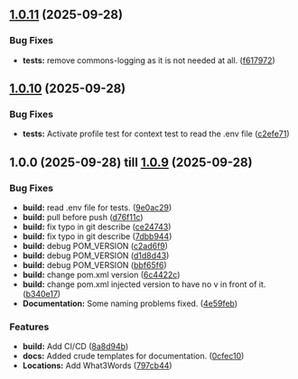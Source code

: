 ## [1.0.11](https://github.com/Paladins-Inn/rollenspiel-cons/compare/v1.0.10...v1.0.11) (2025-09-28)


### Bug Fixes

* **tests:** remove commons-logging as it is not needed at all. ([f617972](https://github.com/Paladins-Inn/rollenspiel-cons/commit/f61797247e01d26a855761c8f303d23ec4715a55))

## [1.0.10](https://github.com/Paladins-Inn/rollenspiel-cons/compare/v1.0.9...v1.0.10) (2025-09-28)


### Bug Fixes

* **tests:** Activate profile test for context test to read the .env file ([c2efe71](https://github.com/Paladins-Inn/rollenspiel-cons/commit/c2efe718b3d99b127e1c8f2498526af71e17d2f8))

## 1.0.0 (2025-09-28) till [1.0.9](https://github.com/Paladins-Inn/rollenspiel-cons/compare/v1.0.8...v1.0.9) (2025-09-28)

### Bug Fixes

* **build:** read .env file for tests. ([9e0ac29](https://github.com/Paladins-Inn/rollenspiel-cons/commit/9e0ac29ca323a04f126950bbde6d3b8baae21b2d))
* **build:** pull before push ([d76f11c](https://github.com/Paladins-Inn/rollenspiel-cons/commit/d76f11c940074e5816c99178699e08d7a6c10a38))
* **build:** fix typo in git describe ([ce24743](https://github.com/Paladins-Inn/rollenspiel-cons/commit/ce247433f0ec4029d0820f0c80c91073d5cc68cf))
* **build:** fix typo in git describe ([7dbb944](https://github.com/Paladins-Inn/rollenspiel-cons/commit/7dbb944cb429c9933ec7949ef30732796a3c3e04))
* **build:** debug POM_VERSION ([c2ad6f9](https://github.com/Paladins-Inn/rollenspiel-cons/commit/c2ad6f9ace930d22fb0da5f92cf0870f27e75be0))
* **build:** debug POM_VERSION ([d1d8d43](https://github.com/Paladins-Inn/rollenspiel-cons/commit/d1d8d4383ecd93304e67633b3c93e7452850dcb5))
* **build:** debug POM_VERSION ([bbf65f6](https://github.com/Paladins-Inn/rollenspiel-cons/commit/bbf65f6136b47481c533639a8848d689ea1f4a75))
* **build:** change pom.xml version ([6c4422c](https://github.com/Paladins-Inn/rollenspiel-cons/commit/6c4422c23cd157aecc0bbc1bb61307855639a152))
* **build:** change pom.xml injected version to have no v in front of it. ([b340e17](https://github.com/Paladins-Inn/rollenspiel-cons/commit/b340e1710234b7579e93836589adbc2af100bdca))
* **Documentation:** Some naming problems fixed. ([4e59feb](https://github.com/Paladins-Inn/rollenspiel-cons/commit/4e59feb528b3a8696db96d712ceaeeacb30364cb))


### Features

* **build:** Add CI/CD ([8a8d94b](https://github.com/Paladins-Inn/rollenspiel-cons/commit/8a8d94b580c4306b6b2320e8620101ef29e641e3))
* **docs:** Added crude templates for documentation. ([0cfec10](https://github.com/Paladins-Inn/rollenspiel-cons/commit/0cfec106539a407d870400546904a7c623697cc9))
* **Locations:** Add What3Words ([797cb44](https://github.com/Paladins-Inn/rollenspiel-cons/commit/797cb44ddca7fe9698986809d364af4b2d0b5f3a))
